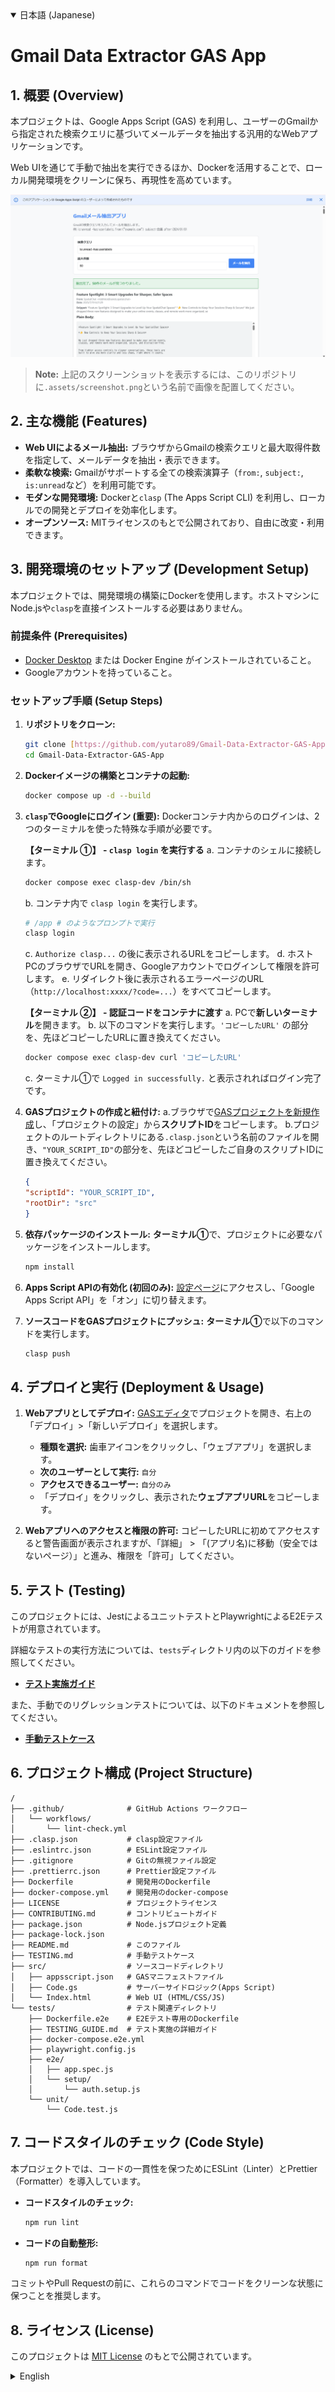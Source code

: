 <details open>
<summary>日本語 (Japanese)</summary>

# Gmail Data Extractor GAS App

## 1. 概要 (Overview)

本プロジェクトは、Google Apps Script (GAS) を利用し、ユーザーのGmailから指定された検索クエリに基づいてメールデータを抽出する汎用的なWebアプリケーションです。

Web UIを通じて手動で抽出を実行できるほか、Dockerを活用することで、ローカル開発環境をクリーンに保ち、再現性を高めています。

![アプリのスクリーンショット](./.assets/screenshot.png)

> **Note:** 上記のスクリーンショットを表示するには、このリポジトリに`.assets/screenshot.png`という名前で画像を配置してください。

## 2. 主な機能 (Features)

-   **Web UIによるメール抽出:** ブラウザからGmailの検索クエリと最大取得件数を指定して、メールデータを抽出・表示できます。
-   **柔軟な検索:** Gmailがサポートする全ての検索演算子（`from:`, `subject:`, `is:unread`など）を利用可能です。
-   **モダンな開発環境:** Dockerと`clasp` (The Apps Script CLI) を利用し、ローカルでの開発とデプロイを効率化します。
-   **オープンソース:** MITライセンスのもとで公開されており、自由に改変・利用できます。

## 3. 開発環境のセットアップ (Development Setup)

本プロジェクトでは、開発環境の構築にDockerを使用します。ホストマシンにNode.jsや`clasp`を直接インストールする必要はありません。

### 前提条件 (Prerequisites)

-   [Docker Desktop](https://www.docker.com/products/docker-desktop/) または Docker Engine がインストールされていること。
-   Googleアカウントを持っていること。

### セットアップ手順 (Setup Steps)

1.  **リポジトリをクローン:**
    ```bash
    git clone [https://github.com/yutaro89/Gmail-Data-Extractor-GAS-App.git](https://github.com/yutaro89/Gmail-Data-Extractor-GAS-App.git)
    cd Gmail-Data-Extractor-GAS-App
    ```

2.  **Dockerイメージの構築とコンテナの起動:**
    ```bash
    docker compose up -d --build
    ```

3.  **`clasp`でGoogleにログイン (重要):**
    Dockerコンテナ内からのログインは、2つのターミナルを使った特殊な手順が必要です。

    **【ターミナル ①】 - `clasp login` を実行する**
    a. コンテナのシェルに接続します。
    ```bash
    docker compose exec clasp-dev /bin/sh
    ```
    b. コンテナ内で `clasp login` を実行します。
    ```bash
    # /app # のようなプロンプトで実行
    clasp login
    ```
    c. `Authorize clasp...` の後に表示されるURLをコピーします。
    d. ホストPCのブラウザでURLを開き、Googleアカウントでログインして権限を許可します。
    e. リダイレクト後に表示されるエラーページのURL（`http://localhost:xxxx/?code=...`）をすべてコピーします。

    **【ターミナル ②】 - 認証コードをコンテナに渡す**
    a. PCで**新しいターミナル**を開きます。
    b. 以下のコマンドを実行します。`'コピーしたURL'` の部分を、先ほどコピーしたURLに置き換えてください。
    ```bash
    docker compose exec clasp-dev curl 'コピーしたURL'
    ```
    c. ターミナル①で `Logged in successfully.` と表示されればログイン完了です。

4.  **GASプロジェクトの作成と紐付け:**
    a.ブラウザで[GASプロジェクトを新規作成](https://script.google.com/home/my)し、「プロジェクトの設定」から**スクリプトID**をコピーします。
    b.プロジェクトのルートディレクトリにある`.clasp.json`という名前のファイルを開き、`"YOUR_SCRIPT_ID"`の部分を、先ほどコピーしたご自身のスクリプトIDに置き換えてください。

    ```JSON
    {
    "scriptId": "YOUR_SCRIPT_ID",
    "rootDir": "src"
    }
    ```

5.  **依存パッケージのインストール:**
    **ターミナル①**で、プロジェクトに必要なパッケージをインストールします。
    ```bash
    npm install
    ```

6.  **Apps Script APIの有効化 (初回のみ):**
    [設定ページ](https://script.google.com/home/usersettings)にアクセスし、「Google Apps Script API」を「オン」に切り替えます。

7.  **ソースコードをGASプロジェクトにプッシュ:**
    **ターミナル①**で以下のコマンドを実行します。
    ```bash
    clasp push
    ```

## 4. デプロイと実行 (Deployment & Usage)

1.  **Webアプリとしてデプロイ:**
    [GASエディタ](https://script.google.com/home/my)でプロジェクトを開き、右上の「デプロイ」>「新しいデプロイ」を選択します。
    -   **種類を選択:** 歯車アイコンをクリックし、「ウェブアプリ」を選択します。
    -   **次のユーザーとして実行:** `自分`
    -   **アクセスできるユーザー:** `自分のみ`
    -   「デプロイ」をクリックし、表示された**ウェブアプリURL**をコピーします。

2.  **Webアプリへのアクセスと権限の許可:**
    コピーしたURLに初めてアクセスすると警告画面が表示されますが、「詳細」 > 「(アプリ名)に移動（安全ではないページ）」と進み、権限を「許可」してください。

## 5. テスト (Testing)

このプロジェクトには、JestによるユニットテストとPlaywrightによるE2Eテストが用意されています。

詳細なテストの実行方法については、`tests`ディレクトリ内の以下のガイドを参照してください。
-   **[テスト実施ガイド](./tests/TESTING_GUIDE.md)**

また、手動でのリグレッションテストについては、以下のドキュメントを参照してください。
-   **[手動テストケース](./TESTING.md)**

## 6. プロジェクト構成 (Project Structure)

```
/
├── .github/              # GitHub Actions ワークフロー
│   └── workflows/
│       └── lint-check.yml
├── .clasp.json           # clasp設定ファイル
├── .eslintrc.json        # ESLint設定ファイル
├── .gitignore            # Gitの無視ファイル設定
├── .prettierrc.json      # Prettier設定ファイル
├── Dockerfile            # 開発用のDockerfile
├── docker-compose.yml    # 開発用のdocker-compose
├── LICENSE               # プロジェクトライセンス
├── CONTRIBUTING.md       # コントリビュートガイド
├── package.json          # Node.jsプロジェクト定義
├── package-lock.json 
├── README.md             # このファイル
├── TESTING.md            # 手動テストケース
├── src/                  # ソースコードディレクトリ
│   ├── appsscript.json   # GASマニフェストファイル
│   ├── Code.gs           # サーバーサイドロジック(Apps Script)
│   └── Index.html        # Web UI (HTML/CSS/JS)
└── tests/                # テスト関連ディレクトリ
    ├── Dockerfile.e2e    # E2Eテスト専用のDockerfile
    ├── TESTING_GUIDE.md  # テスト実施の詳細ガイド
    ├── docker-compose.e2e.yml
    ├── playwright.config.js
    ├── e2e/
    │   ├── app.spec.js
    │   └── setup/
    │       └── auth.setup.js
    └── unit/
        └── Code.test.js
```

## 7. コードスタイルのチェック (Code Style)

本プロジェクトでは、コードの一貫性を保つためにESLint（Linter）とPrettier（Formatter）を導入しています。

-   **コードスタイルのチェック:**
    ```bash
    npm run lint
    ```
-   **コードの自動整形:**
    ```bash
    npm run format
    ```
コミットやPull Requestの前に、これらのコマンドでコードをクリーンな状態に保つことを推奨します。

## 8. ライセンス (License)

このプロジェクトは [MIT License](LICENSE) のもとで公開されています。

</details>

<details>
<summary>English</summary>

# Gmail Data Extractor GAS App

## 1. Overview

This project is a versatile web application built with Google Apps Script (GAS) that extracts email data from a user's Gmail account based on a specified search query. It allows manual extraction through a web UI and utilizes Docker to maintain a clean and reproducible local development environment.

![App Screenshot](./.assets/screenshot.png)

> **Note:** To display the screenshot above, place an image named `screenshot.png` in the `.assets/` directory of this repository.

## 2. Features

-   **Email Extraction via Web UI:** Specify a Gmail search query and the maximum number of results to extract and display email data directly from your browser.
-   **Flexible Search:** Supports all search operators provided by Gmail (e.g., `from:`, `subject:`, `is:unread`).
-   **Modern Development Environment:** Streamlines local development and deployment using Docker and `clasp` (The Apps Script CLI).
-   **Open Source:** Published under the MIT License, allowing you to freely modify and use the code.

## 3. Development Setup

This project uses Docker to build the development environment. You do not need to install Node.js or `clasp` directly on your host machine.

### Prerequisites

-   [Docker Desktop](https://www.docker.com/products/docker-desktop/) or Docker Engine must be installed.
-   A Google Account.

### Setup Steps

1.  **Clone the repository:**
    ```bash
    git clone [https://github.com/yutaro89/Gmail-Data-Extractor-GAS-App.git](https://github.com/yutaro89/Gmail-Data-Extractor-GAS-App.git)
    cd Gmail-Data-Extractor-GAS-App
    ```

2.  **Build the Docker image and start the container:**
    ```bash
    docker compose up -d --build
    ```

3.  **Log in to Google with `clasp` (Important):**
    Logging in from within a Docker container requires a special procedure using two terminals.

    **[Terminal ①] - Run `clasp login`**
    a. Connect to the container's shell:
    ```bash
    docker compose exec clasp-dev /bin/sh
    ```
    b. Run `clasp login` inside the container:
    ```bash
    # Run this at a prompt like /app #
    clasp login
    ```
    c. Copy the URL that appears after `Authorize clasp...`.
    d. Open this URL in your host browser, log in to your Google account, and grant permissions.
    e. Copy the entire URL from the error page you are redirected to (it will look like `http://localhost:xxxx/?code=...`).

    **[Terminal ②] - Pass the authorization code**
    a. Open a **new terminal** on your computer.
    b. Run the following command, replacing `'COPIED_URL'` with the URL you just copied.
    ```bash
    docker compose exec clasp-dev curl 'COPIED_URL'
    ```
    c. You should see `Logged in successfully.` in Terminal ①.

4.  **Create and link the GAS project:**
    a. Create a new GAS project in your browser, and copy the Script ID from "Project Settings" ⚙️.
    b. Open the `.clasp.json` file in your project's root directory and replace `"YOUR_SCRIPT_ID"` with the Script ID you just copied.

    ```JSON
    {
    "scriptId": "YOUR_SCRIPT_ID",
    "rootDir": "src"
    }
    ```

5.  **Install Dependencies:**
    In **Terminal ①**, install the packages required for the project.
    ```bash
    npm install
    ```

6.  **Enable the Apps Script API (First time only):**
    Visit the [settings page](https://script.google.com/home/usersettings) and turn the "Google Apps Script API" switch "On".

7.  **Push the source code to the GAS project:**
    In **Terminal ①**, run the following command:
    ```bash
    clasp push
    ```

## 4. Deployment & Usage

1.  **Deploy as a Web App:**
    Open your project in the [GAS editor](https://script.google.com/home/my) and click "Deploy" > "New deployment".
    -   **Select type:** Click the gear icon and select "Web app".
    -   **Execute as:** Me
    -   **Who has access:** Only myself
    -   Click "Deploy" and copy the **Web app URL**.

2.  **Access the Web App and Grant Permissions:**
    When you first visit the URL, you will see a warning screen. Click "Advanced" -> "Go to [App Name] (unsafe)" and then "Allow" to grant permissions.

## 5. Testing

This project includes unit tests with Jest and E2E tests with Playwright.

For detailed instructions on how to run the tests, please refer to the following guide in the `tests` directory.
-   **[Testing Guide](./tests/TESTING_GUIDE.md)**

For manual regression testing, please refer to the document below.
-   **[Manual Test Cases](./TESTING.md)**

## 6. Project Structure

```
/
├── .github/              # GitHub Actions workflows
│   └── workflows/
│       └── lint-check.yml
├── .clasp.json           # clasp configuration file
├── .eslintrc.json        # ESLint configuration file
├── .gitignore            # Files for Git to ignore
├── .prettierrc.json      # Prettier configuration file
├── Dockerfile            # Dockerfile for development
├── docker-compose.yml    # Docker Compose for development
├── LICENSE               # Project license
├── CONTRIBUTING.md       # Contribution guidelines
├── package.json          # Node.js project definition
├── package-lock.json
├── README.md             # This file
├── TESTING.md            # Manual test cases
├── src/                  # Source code directory
│   ├── appsscript.json   # GAS manifest file
│   ├── Code.gs           # Server-side logic (Apps Script)
│   └── Index.html        # Web UI (HTML/CSS/JS)
└── tests/                # Directory for all tests
    ├── Dockerfile.e2e    # Dockerfile for E2E tests
    ├── TESTING_GUIDE.md  # Detailed guide for running tests
    ├── docker-compose.e2e.yml
    ├── playwright.config.js
    ├── e2e/
    │   ├── app.spec.js
    │   └── setup/
    │       └── auth.setup.js
    └── unit/
        └── Code.test.js
```

## 7. Code Style

This project uses ESLint and Prettier to maintain a consistent code style.

-   **Check for linting errors:**
    ```bash
    npm run lint
    ```
-   **Format code automatically:**
    ```bash
    npm run format
    ```
It is recommended to keep the code clean with these commands before committing or creating a pull request.

## 8. License

This project is licensed under the [MIT License](LICENSE).

</details>
